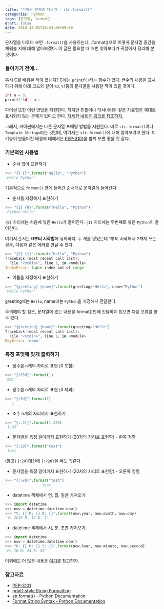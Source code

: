 ```yaml
---
title: "파이썬 문자열 다루기 - str.format()"
categories: Python
tags: [문자열, format]
draft: false
date: 2018-12-01T20:54:00+09:00
---
```


문자열을 다루다 보면 `.format()`을 사용하는데, .format()으로 어떻게 문자열 중간을 채워볼 지에 대해 알아보겠다. 이 글은 필요할 때 매번 찾아보다가 귀찮아서 정리해 본 것이다.

### 들어가기 전에...

혹시 C를 배워본 적이 있는지? C에는 `printf()`라는 함수가 있다. 변수의 내용을 표시하기 위해 아래 코드와 같이 `%d`, `%f`등의 문자열을 사용한 적이 있을 것이다. 

```c
int a = 0;
printf('%d', a);
```

파이썬 또한 이런 방법을 지원한다. 하지만 튜플이나 딕셔너리와 같은 자료형은 제대로 표시되지 않는 문제가 있다고 한다. [자세한 내용은 링크를 참조하자.](https://docs.python.org/3/library/stdtypes.html#old-string-formatting)

그래서, 파이썬에서는 다른 문자열 포매팅 방법을 지원한다. 바로 `str.format()`이나 `Template Strings`라는 것인데, 여기서는 `str.format()`에 대해 알아보려고 한다. 이 기능이 만들어진 배경에 대해서는 [PEP-3101](https://www.python.org/dev/peps/pep-3101/#id7)을 함께 보면 좋을 것 같다.

### 기본적인 사용법

* 순서 없이 표현하기

```python
>>> "{} {}".format("Hello", "Python")
'Hello Python'
```
기본적으로 `format()` 안에 들어간 순서대로 문자열에 들어간다.

* 순서를 지정해서 표현하기

```python
>>> "{1} {0}".format("Hello", "Python")
'Python Hello'
```
`{0}` 자리에는 처음에 넣은 `Hello`가 들어간다.
`{1}` 자리에는 두번째로 넣은 `Python`이 들어간다.

여기서 순서는 **0부터 시작함**에 유의하자. 두 개를 넣었는데 1부터 시작해서 2까지 쓰는 경우, 다음과 같은 에러를 만날 수 있다.

```python
>>> "{2} {1}".format("Hello", "Python")
Traceback (most recent call last):
  File "<stdin>", line 1, in <module>
IndexError: tuple index out of range
```

* 이름을 지정해서 표현하기

```python
>>> "{greeting} {name}".format(greeting="Hello", name="Python")
'Hello Python'
```
greeting에는 `Hello`, name에는 `Python`을 지정해서 전달한다.

주의해야 할 점은, 문자열에 있는 내용을 format()안에 전달하지 않으면 다음 오류를 볼 수 있다.

```python
>>> "{greeting} {name}".format(greeting="Hello")
Traceback (most recent call last):
  File "<stdin>", line 1, in <module>
KeyError: 'name'
```

### 특정 포맷에 맞게 출력하기

* 정수를 n개의 자리로 표현 (0 포함)
```python
>>> "{:03d}".format(1)
'001'
```

* 정수를 n개의 자리로 표현 (0 제외)

```python
>>> "{:3d}".format(1)
'  1'
```

* 소수 n개의 자리까지 표현하기
```python
>>> "{:.2f}".format(1.333)
'1.33'
```

* 문자열을 특정 길이까지 표현하기 (20자의 자리로 표현함) - 왼쪽 정렬 
```python
>>> "{:20}".format("test")
'test                '
```

(참고) `{:20}`대신에 `{:<20}`을 써도 똑같다.

* 문자열을 특정 길이까지 표현하기 (20자의 자리로 표현함) - 오른쪽 정렬 
```python
>>> "{:>20}".format("test")
'                test'
```

* datetime 객체에서 연, 월, 일만 가져오기

```python
>>> import datetime
>>> now = datetime.datetime.now()
>>> "Y: {} M: {} D: {}".format(now.year, now.month, now.day)
'Y: 2018 M: 12 D: 1'
```

* datetime 객체에서 시, 분, 초만 가져오기

```python
>>> import datetime
>>> now = datetime.datetime.now()
>>> "H: {} M: {} S: {}".format(now.hour, now.minute, now.second)
'H: 16 M: 23 S: 52'
```

이외에도 더 많은 내용은 [여기](https://docs.python.org/3/library/string.html#format-examples)를 참고하자.

### 참고자료

* [PEP-3101](https://www.python.org/dev/peps/pep-3101/#id7)
* [printf-style String Formatting](https://docs.python.org/3/library/stdtypes.html#old-string-formatting)
* [str.format() - Python Documentation](https://docs.python.org/3/library/stdtypes.html#str.format)
* [Format String Syntax - Python Documentation](https://docs.python.org/3/library/string.html#format-string-syntax)